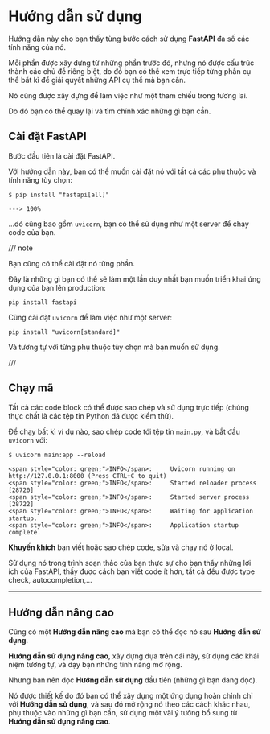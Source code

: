 # Hướng dẫn sử dụng

Hướng dẫn này cho bạn thấy từng bước cách sử dụng **FastAPI** đa số các tính năng của nó.

Mỗi phần được xây dựng từ những phần trước đó, nhưng nó được cấu trúc thành các chủ đề riêng biệt, do đó bạn có thể xem trực tiếp từng phần cụ thể bất kì để giải quyết những API cụ thể mà bạn cần.

Nó cũng được xây dựng để làm việc như một tham chiếu trong tương lai.

Do đó bạn có thể quay lại và tìm chính xác những gì bạn cần.

## Cài đặt FastAPI

Bước đầu tiên là cài đặt FastAPI.

Với hướng dẫn này, bạn có thể muốn cài đặt nó với tất cả các phụ thuộc và tính năng tùy chọn:

<div class="termy">

```console
$ pip install "fastapi[all]"

---> 100%
```

</div>

...dó cũng bao gồm `uvicorn`, bạn có thể sử dụng như một server để chạy code của bạn.

/// note

Bạn cũng có thể cài đặt nó từng phần.

Đây là những gì bạn có thể sẽ làm một lần duy nhất bạn muốn triển khai ứng dụng của bạn lên production:

```
pip install fastapi
```

Cũng cài đặt `uvicorn` để làm việc như một server:

```
pip install "uvicorn[standard]"
```

Và tương tự với từng phụ thuộc tùy chọn mà bạn muốn sử dụng.

///

## Chạy mã

Tất cả các code block có thể được sao chép và sử dụng trực tiếp (chúng thực chất là các tệp tin Python đã được kiểm thử).

Để chạy bất kì ví dụ nào, sao chép code tới tệp tin `main.py`, và bắt đầu `uvicorn` với:

<div class="termy">

```console
$ uvicorn main:app --reload

<span style="color: green;">INFO</span>:     Uvicorn running on http://127.0.0.1:8000 (Press CTRL+C to quit)
<span style="color: green;">INFO</span>:     Started reloader process [28720]
<span style="color: green;">INFO</span>:     Started server process [28722]
<span style="color: green;">INFO</span>:     Waiting for application startup.
<span style="color: green;">INFO</span>:     Application startup complete.
```

</div>

**Khuyến khích** bạn viết hoặc sao chép code, sửa và chạy nó ở local.

Sử dụng nó trong trình soạn thảo của bạn thực sự cho bạn thấy những lợi ích của FastAPI, thấy được cách bạn viết code ít hơn, tất cả đều được type check, autocompletion,...

---

## Hướng dẫn nâng cao

Cũng có một **Hướng dẫn nâng cao** mà bạn có thể đọc nó sau **Hướng dẫn sử dụng**.

**Hướng dẫn sử dụng nâng cao**, xây dựng dựa trên cái này, sử dụng các khái niệm tương tự, và dạy bạn những tính năng mở rộng.

Nhưng bạn nên đọc **Hướng dẫn sử dụng** đầu tiên (những gì bạn đang đọc).

Nó được thiết kế do đó bạn có thể xây dựng một ứng dụng hoàn chỉnh chỉ với **Hướng dẫn sử dụng**, và sau đó mở rộng nó theo các cách khác nhau, phụ thuộc vào những gì bạn cần, sử dụng một vài ý tưởng bổ sung từ **Hướng dẫn sử dụng nâng cao**.
